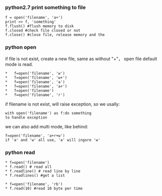 
### python2.7 print something to file
	f = open('filename', 'a+')
	print >> f, 'something'
	f.flush() #flush memory to disk
	f.closed #check file closed or not
	f.close() #close file, release memory and the
	
### python open
if file is not exist, create a new file, same as without "+"， open file default mode is read.

	* 	f=open('filename', 'w')
	* 	f=open('filename', 'w+')
	* 	f=open('filename', 'a')
	* 	f=open('filename', 'a+')
	* 	f=open('filename')
	* 	f=open('filename', 'r')
	
if filename is not exist, will raise exception, so we usally: 

	with open('filename') as f:do something 
	to handle exception

we can also add multi mode, like behind:

	f=open('filename', 'a+r+w')
	if 'a' and 'w' all use, 'a' will ingore 'w'
	
### python read
	* f=open('filename')
	* f.read() # read all
	* f.readline() # read line by line
	* f.readlines() #get a list
	
	* f=open('filename', 'rb')
	* f.read(10) #read 10 byte per time


